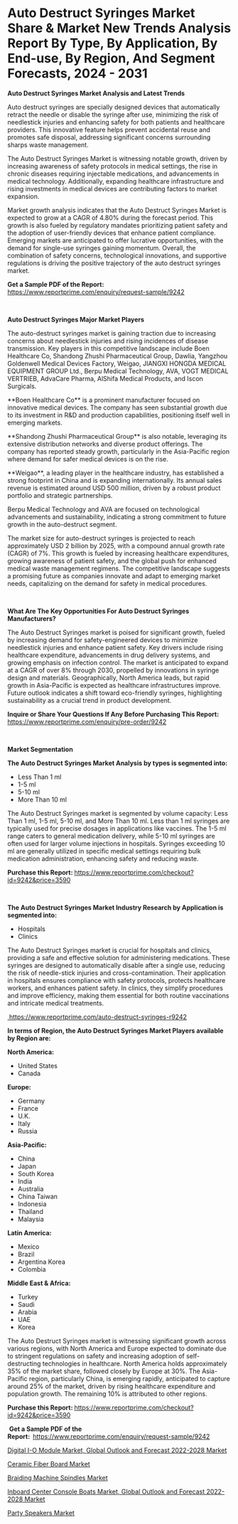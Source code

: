 <p><h1>Auto Destruct Syringes Market Share & Market New Trends Analysis Report By Type, By Application, By End-use, By Region, And Segment Forecasts, 2024 - 2031</h1></p><p><strong>Auto Destruct Syringes Market Analysis and Latest Trends</strong></p>
<p><p>Auto destruct syringes are specially designed devices that automatically retract the needle or disable the syringe after use, minimizing the risk of needlestick injuries and enhancing safety for both patients and healthcare providers. This innovative feature helps prevent accidental reuse and promotes safe disposal, addressing significant concerns surrounding sharps waste management.</p><p>The Auto Destruct Syringes Market is witnessing notable growth, driven by increasing awareness of safety protocols in medical settings, the rise in chronic diseases requiring injectable medications, and advancements in medical technology. Additionally, expanding healthcare infrastructure and rising investments in medical devices are contributing factors to market expansion. </p><p>Market growth analysis indicates that the Auto Destruct Syringes Market is expected to grow at a CAGR of 4.80% during the forecast period. This growth is also fueled by regulatory mandates prioritizing patient safety and the adoption of user-friendly devices that enhance patient compliance. Emerging markets are anticipated to offer lucrative opportunities, with the demand for single-use syringes gaining momentum. Overall, the combination of safety concerns, technological innovations, and supportive regulations is driving the positive trajectory of the auto destruct syringes market.</p></p>
<p><strong>Get a Sample PDF of the Report:&nbsp;</strong> <a href="https://www.reportprime.com/enquiry/request-sample/9242">https://www.reportprime.com/enquiry/request-sample/9242</a></p>
<p>&nbsp;</p>
<p><strong>Auto Destruct Syringes Major Market Players</strong></p>
<p><p>The auto-destruct syringes market is gaining traction due to increasing concerns about needlestick injuries and rising incidences of disease transmission. Key players in this competitive landscape include Boen Healthcare Co, Shandong Zhushi Pharmaceutical Group, Dawlia, Yangzhou Goldenwell Medical Devices Factory, Weigao, JIANGXI HONGDA MEDICAL EQUIPMENT GROUP Ltd., Berpu Medical Technology, AVA, VOGT MEDICAL VERTRIEB, AdvaCare Pharma, AlShifa Medical Products, and Iscon Surgicals.</p><p>**Boen Healthcare Co** is a prominent manufacturer focused on innovative medical devices. The company has seen substantial growth due to its investment in R&D and production capabilities, positioning itself well in emerging markets. </p><p>**Shandong Zhushi Pharmaceutical Group** is also notable, leveraging its extensive distribution networks and diverse product offerings. The company has reported steady growth, particularly in the Asia-Pacific region where demand for safer medical devices is on the rise.</p><p>**Weigao**, a leading player in the healthcare industry, has established a strong footprint in China and is expanding internationally. Its annual sales revenue is estimated around USD 500 million, driven by a robust product portfolio and strategic partnerships.</p><p>Berpu Medical Technology and AVA are focused on technological advancements and sustainability, indicating a strong commitment to future growth in the auto-destruct segment.</p><p>The market size for auto-destruct syringes is projected to reach approximately USD 2 billion by 2025, with a compound annual growth rate (CAGR) of 7%. This growth is fueled by increasing healthcare expenditures, growing awareness of patient safety, and the global push for enhanced medical waste management regimens. The competitive landscape suggests a promising future as companies innovate and adapt to emerging market needs, capitalizing on the demand for safety in medical procedures.</p></p>
<p>&nbsp;</p>
<p><strong>What Are The Key Opportunities For Auto Destruct Syringes Manufacturers?</strong></p>
<p><p>The Auto Destruct Syringes market is poised for significant growth, fueled by increasing demand for safety-engineered devices to minimize needlestick injuries and enhance patient safety. Key drivers include rising healthcare expenditure, advancements in drug delivery systems, and growing emphasis on infection control. The market is anticipated to expand at a CAGR of over 8% through 2030, propelled by innovations in syringe design and materials. Geographically, North America leads, but rapid growth in Asia-Pacific is expected as healthcare infrastructures improve. Future outlook indicates a shift toward eco-friendly syringes, highlighting sustainability as a crucial trend in product development.</p></p>
<p><strong>Inquire or Share Your Questions If Any Before Purchasing This Report:</strong> <a href="https://www.reportprime.com/enquiry/pre-order/9242">https://www.reportprime.com/enquiry/pre-order/9242</a></p>
<p>&nbsp;</p>
<p><strong>Market Segmentation</strong></p>
<p><strong>The Auto Destruct Syringes Market Analysis by types is segmented into:</strong></p>
<p><ul><li>Less Than 1 ml</li><li>1-5 ml</li><li>5-10 ml</li><li>More Than 10 ml</li></ul></p>
<p><p>The Auto Destruct Syringes market is segmented by volume capacity: Less Than 1 ml, 1-5 ml, 5-10 ml, and More Than 10 ml. Less than 1 ml syringes are typically used for precise dosages in applications like vaccines. The 1-5 ml range caters to general medication delivery, while 5-10 ml syringes are often used for larger volume injections in hospitals. Syringes exceeding 10 ml are generally utilized in specific medical settings requiring bulk medication administration, enhancing safety and reducing waste.</p></p>
<p><strong>Purchase this Report:&nbsp;</strong><a href="https://www.reportprime.com/checkout?id=9242&price=3590">https://www.reportprime.com/checkout?id=9242&price=3590</a></p>
<p>&nbsp;</p>
<p><strong>The Auto Destruct Syringes Market Industry Research by Application is segmented into:</strong></p>
<p><ul><li>Hospitals</li><li>Clinics</li></ul></p>
<p><p>The Auto Destruct Syringes market is crucial for hospitals and clinics, providing a safe and effective solution for administering medications. These syringes are designed to automatically disable after a single use, reducing the risk of needle-stick injuries and cross-contamination. Their application in hospitals ensures compliance with safety protocols, protects healthcare workers, and enhances patient safety. In clinics, they simplify procedures and improve efficiency, making them essential for both routine vaccinations and intricate medical treatments.</p></p>
<p><a href="https://www.reportprime.com/auto-destruct-syringes-r9242">&nbsp;https://www.reportprime.com/auto-destruct-syringes-r9242</a></p>
<p><strong>In terms of Region, the Auto Destruct Syringes Market Players available by Region are:</strong></p>
<p>
    <p> <strong> North America: </strong>
        <ul>
            <li>United States</li>
            <li>Canada</li>
        </ul>
        </p> 
    <p> <strong> Europe: </strong>
        <ul>
            <li>Germany</li>
            <li>France</li>
            <li>U.K.</li>
            <li>Italy</li>
            <li>Russia</li>
        </ul>
        </p> 
    <p> <strong> Asia-Pacific: </strong>
        <ul>
            <li>China</li>
            <li>Japan</li>
            <li>South Korea</li>
            <li>India</li>
            <li>Australia</li>
            <li>China Taiwan</li>
            <li>Indonesia</li>
            <li>Thailand</li>
            <li>Malaysia</li>
        </ul>
        </p> 
    <p> <strong> Latin America: </strong>
        <ul>
            <li>Mexico</li>
            <li>Brazil</li>
            <li>Argentina Korea</li>
            <li>Colombia</li>
        </ul>
        </p> 
    <p> <strong> Middle East & Africa: </strong>
        <ul>
            <li>Turkey</li>
            <li>Saudi</li>
            <li>Arabia</li>
            <li>UAE</li>
            <li>Korea</li>
        </ul>
    </p>
    </p>
<p><p>The Auto Destruct Syringes market is witnessing significant growth across various regions, with North America and Europe expected to dominate due to stringent regulations on safety and increasing adoption of self-destructing technologies in healthcare. North America holds approximately 35% of the market share, followed closely by Europe at 30%. The Asia-Pacific region, particularly China, is emerging rapidly, anticipated to capture around 25% of the market, driven by rising healthcare expenditure and population growth. The remaining 10% is attributed to other regions.</p></p>
<p><strong>Purchase this Report: </strong><a href="https://www.reportprime.com/checkout?id=9242&price=3590">https://www.reportprime.com/checkout?id=9242&price=3590</a></p>
<p>&nbsp;<strong>Get a Sample PDF of the Report:&nbsp;&nbsp;</strong><a href="https://www.reportprime.com/enquiry/request-sample/9242">https://www.reportprime.com/enquiry/request-sample/9242</a></p>
<p><strong></strong></p>
<p><p><a href="https://medium.com/@foyazahmed1999_69116/the-growth-of-the-digital-i-o-module-market-global-outlook-and-forecast-2022-2028-market-has-c102f12afe2a">Digital I-O Module Market, Global Outlook and Forecast 2022-2028 Market</a></p><p><a href="https://issuu.com/reportprime-2/docs/ceramic-fiber-board-market-size-203_0aff1bfa60ff29">Ceramic Fiber Board Market</a></p><p><a href="https://www.linkedin.com/pulse/braiding-machine-spindles-market-size-share-analysis-growth-4zj8c?trackingId=PEMJzV%2FtS5mWijS7cLdpVg%3D%3D">Braiding Machine Spindles Market</a></p><p><a href="https://medium.com/@foyazahmed1999_69116/the-inboard-center-console-boats-market-global-outlook-and-forecast-2022-2028-market-is-876ea8b80762">Inboard Center Console Boats Market, Global Outlook and Forecast 2022-2028 Market</a></p><p><a href="https://www.linkedin.com/pulse/party-speakers-market-global-trends-forecast-2024-2031-qdlif?trackingId=lxb1qjp2SNuuVbjZ5LahOw%3D%3D">Party Speakers Market</a></p></p>